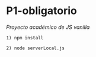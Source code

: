 # P1-obligatorio

_Proyecto académico de JS vanilla_
```
1) npm install
```
```
2) node serverLocal.js
```
